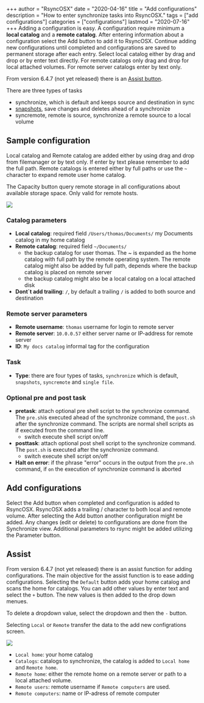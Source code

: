 +++
author = "RsyncOSX"
date = "2020-04-16"
title =  "Add configurations"
description = "How to enter synchronize tasks into RsyncOSX."
tags = ["add configurations"]
categories = ["configurations"]
lastmod = "2020-07-16"
+++
Adding a configuration is easy. A configuration require minimum a **local catalog** and a **remote catalog**. After entering information about a configuration select the Add button to add it to RsyncOSX. Continue adding new configurations until completed and configurations are saved to permanent storage after each entry. Select local catalog either by drag and drop or by enter text directly. For remote catalogs only drag and drop for local attached volumes. For remote server catalogs enter by text only.

From version 6.4.7 (not yet released) there is an [Assist button](/post/addconfigurations/#assist).

There are three types of tasks
- synchronize, which is default and keeps source and destination in sync
- [snapshots](/post/snapshots/), save changes and deletes ahead of a synchronize
- syncremote, remote is source, synchronize a remote source to a local volume

## Sample configuration

Local catalog and Remote catalog are added either by using drag and drop from filemanager or by text only. If enter by text please remember to add the full path. Remote catalogs is entered either by full paths or use the `~` character to expand remote user home catalog.

The Capacity button query remote storage in all configurations about available storage space. Only valid for remote hosts.

![](/images/RsyncOSX/master/add/add.png)
### Catalog parameters
- **Local catalog**: required field `/Users/thomas/Documents/` my Documents catalog in my home catalog
- **Remote catalog**: required field `~/Documents/`
  - the backup catalog for user thomas. The ~ is expanded as the home catalog with full path by the remote operating system. The remote catalog might also be added by full path, depends where the backup catalog is placed on remote server
  - the backup catalog might also be a local catalog on a local attached disk
- **Dont´t add trailing**: `/`, by default a trailing `/` is added to both source and destination
### Remote server parameters
- **Remote username**: `thomas` username for login to remote server
- **Remote server**: `10.0.0.57` either server name or IP-address for remote server
- **ID**: `My docs catalog` informal tag for the configuration
### Task
- **Type**: there are four types of tasks, `synchronize` which is default, `snapshots`, `syncremote` and `single file`.
### Optional pre and post task
- **pretask**: attach optional pre shell script to the synchronize command. The `pre.sh`is executed ahead of the synchronize command, the `post.sh` after the synchronize command. The scripts are normal shell scripts as if executed from the command line.
  - switch execute shell script on/off
- **posttask**: attach optional post shell script to the synchronize command. The `post.sh` is executed after the synchronize command.
  - switch execute shell script on/off
- **Halt on error**: if the phrase "error" occurs in the output from the `pre.sh` command, if `on` the execution of synchronize command is aborted

## Add configurations

Select the Add button when completed and configuration is added to RsyncOSX. RsyncOSX adds a trailing / character to both local and remote volume. After selecting the Add button another configuration might be added. Any changes (edit or delete) to configurations are done from the Synchronize view. Additional parameters to rsync might be added utilizing the Parameter button.

## Assist

From version 6.4.7 (not yet released) there is an assist function for adding configurations. The main objective for the assist function is to ease adding configurations. Selecting the `Default` button adds your home catalog and scans the home for catalogs. You can add other values by enter text and select the `+` button. The new values is then added to the drop down menues.

To delete a dropdown value, select the dropdown and then the `-` button.

Selecting `Local` or `Remote` transfer the data to the add new configrations screen.

![](/images/RsyncOSX/master/add/assist.png)

- `Local home`: your home catalog
- `Catalogs`: catalogs to synchronize, the catalog is added to `Local home` and `Remote home`.
- `Remote home`: either the remote home on a remote server or path to a local attached volume.
- `Remote users`: remote username if `Remote computers` are used.
- `Remote computers`: name or IP-adress of remote computer
